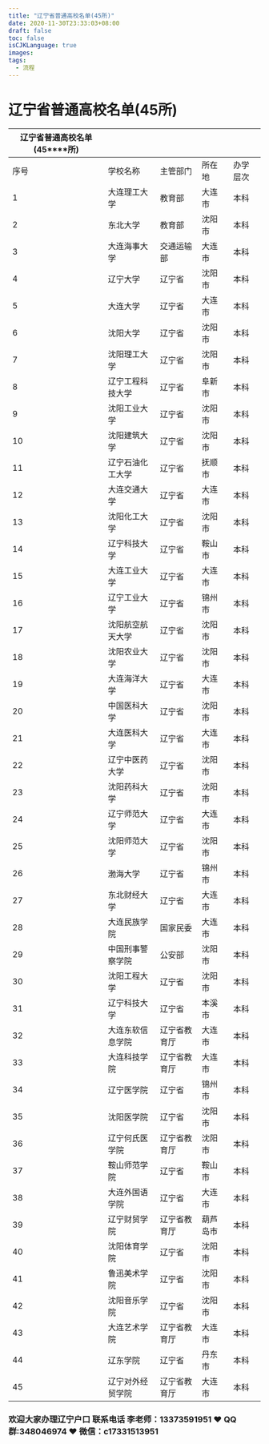 ```yaml
---
title: "辽宁省普通高校名单(45所)"
date: 2020-11-30T23:33:03+08:00
draft: false
toc: false
isCJKLanguage: true
images:
tags: 
  - 流程
---
```




# 辽宁省普通高校名单(45所)

| **辽宁省普通高校名单(45****所)** |                  |              |          |          |
| -------------------------------- | ---------------- | ------------ | -------- | -------- |
| 序号                             | 学校名称         | 主管部门     | 所在地   | 办学层次 |
| 1                                | 大连理工大学     | 教育部       | 大连市   | 本科     |
| 2                                | 东北大学         | 教育部       | 沈阳市   | 本科     |
| 3                                | 大连海事大学     | 交通运输部   | 大连市   | 本科     |
| 4                                | 辽宁大学         | 辽宁省       | 沈阳市   | 本科     |
| 5                                | 大连大学         | 辽宁省       | 大连市   | 本科     |
| 6                                | 沈阳大学         | 辽宁省       | 沈阳市   | 本科     |
| 7                                | 沈阳理工大学     | 辽宁省       | 沈阳市   | 本科     |
| 8                                | 辽宁工程科技大学 | 辽宁省       | 阜新市   | 本科     |
| 9                                | 沈阳工业大学     | 辽宁省       | 沈阳市   | 本科     |
| 10                               | 沈阳建筑大学     | 辽宁省       | 沈阳市   | 本科     |
| 11                               | 辽宁石油化工大学 | 辽宁省       | 抚顺市   | 本科     |
| 12                               | 大连交通大学     | 辽宁省       | 大连市   | 本科     |
| 13                               | 沈阳化工大学     | 辽宁省       | 沈阳市   | 本科     |
| 14                               | 辽宁科技大学     | 辽宁省       | 鞍山市   | 本科     |
| 15                               | 大连工业大学     | 辽宁省       | 大连市   | 本科     |
| 16                               | 辽宁工业大学     | 辽宁省       | 锦州市   | 本科     |
| 17                               | 沈阳航空航天大学 | 辽宁省       | 沈阳市   | 本科     |
| 18                               | 沈阳农业大学     | 辽宁省       | 沈阳市   | 本科     |
| 19                               | 大连海洋大学     | 辽宁省       | 大连市   | 本科     |
| 20                               | 中国医科大学     | 辽宁省       | 沈阳市   | 本科     |
| 21                               | 大连医科大学     | 辽宁省       | 大连市   | 本科     |
| 22                               | 辽宁中医药大学   | 辽宁省       | 沈阳市   | 本科     |
| 23                               | 沈阳药科大学     | 辽宁省       | 沈阳市   | 本科     |
| 24                               | 辽宁师范大学     | 辽宁省       | 大连市   | 本科     |
| 25                               | 沈阳师范大学     | 辽宁省       | 沈阳市   | 本科     |
| 26                               | 渤海大学         | 辽宁省       | 锦州市   | 本科     |
| 27                               | 东北财经大学     | 辽宁省       | 大连市   | 本科     |
| 28                               | 大连民族学院     | 国家民委     | 大连市   | 本科     |
| 29                               | 中国刑事警察学院 | 公安部       | 沈阳市   | 本科     |
| 30                               | 沈阳工程大学     | 辽宁省       | 沈阳市   | 本科     |
| 31                               | 辽宁科技大学     | 辽宁省       | 本溪市   | 本科     |
| 32                               | 大连东软信息学院 | 辽宁省教育厅 | 大连市   | 本科     |
| 33                               | 大连科技学院     | 辽宁省教育厅 | 大连市   | 本科     |
| 34                               | 辽宁医学院       | 辽宁省       | 锦州市   | 本科     |
| 35                               | 沈阳医学院       | 辽宁省       | 沈阳市   | 本科     |
| 36                               | 辽宁何氏医学院   | 辽宁省教育厅 | 沈阳市   | 本科     |
| 37                               | 鞍山师范学院     | 辽宁省       | 鞍山市   | 本科     |
| 38                               | 大连外国语学院   | 辽宁省       | 大连市   | 本科     |
| 39                               | 辽宁财贸学院     | 辽宁省教育厅 | 葫芦岛市 | 本科     |
| 40                               | 沈阳体育学院     | 辽宁省       | 沈阳市   | 本科     |
| 41                               | 鲁迅美术学院     | 辽宁省       | 沈阳市   | 本科     |
| 42                               | 沈阳音乐学院     | 辽宁省       | 沈阳市   | 本科     |
| 43                               | 大连艺术学院     | 辽宁省教育厅 | 大连市   | 本科     |
| 44                               | 辽东学院         | 辽宁省       | 丹东市   | 本科     |
| 45                               | 辽宁对外经贸学院 | 辽宁省教育厅 | 大连市   | 本科     |



### 欢迎大家办理辽宁户口 联系电话 李老师：13373591951 ❤️ QQ群:348046974 ❤️ 微信：c17331513951 

